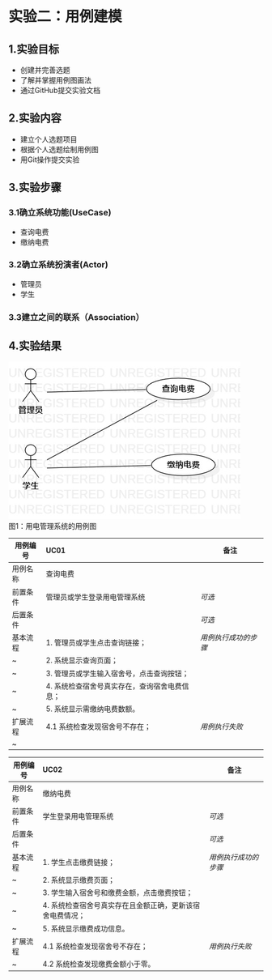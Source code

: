 # 实验二：用例建模

## 1.实验目标

- 创建并完善选题
- 了解并掌握用例图画法
- 通过GitHub提交实验文档
  
## 2.实验内容

- 建立个人选题项目
- 根据个人选题绘制用例图
- 用Git操作提交实验

## 3.实验步骤
### 3.1确立系统功能(UseCase)

- 查询电费
- 缴纳电费

### 3.2确立系统扮演者(Actor)
- 管理员
- 学生

### 3.3建立之间的联系（Association）

## 4.实验结果

![用例图](./Lab2_UseCaseDiagram.jpg)  
图1：用电管理系统的用例图

用例编号  | UC01 | 备注  
-|:-|-  
用例名称  | 查询电费  |   
前置条件  | 管理员或学生登录用电管理系统    | *可选*   
后置条件  |    | *可选*   
基本流程  | 1. 管理员或学生点击查询链接；  |*用例执行成功的步骤*    
~| 2. 系统显示查询页面；  |   
~| 3. 管理员或学生输入宿舍号，点击查询按钮；  |   
~| 4. 系统检查宿舍号真实存在，查询宿舍电费信息；  |   
~| 5. 系统显示需缴纳电费数额。  |  
扩展流程  | 4.1 系统检查发现宿舍号不存在；  |*用例执行失败*    
~|  |


用例编号  | UC02 | 备注  
-|:-|-  
用例名称  | 缴纳电费  |   
前置条件  | 学生登录用电管理系统    | *可选*   
后置条件  |    | *可选*   
基本流程  | 1. 学生点击缴费链接；  |*用例执行成功的步骤*    
~| 2. 系统显示缴费页面；  |   
~| 3. 学生输入宿舍号和缴费金额，点击缴费按钮；  |   
~| 4. 系统检查宿舍号真实存在且金额正确，更新该宿舍电费情况；  |   
~| 5. 系统显示缴费成功信息。  |  
扩展流程  | 4.1 系统检查发现宿舍号不存在；  |*用例执行失败*    
~| 4.2 系统检查发现缴费金额小于零。  |
